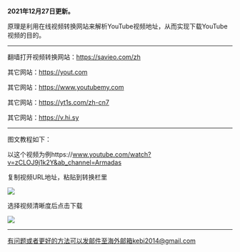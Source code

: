 **2021年12月27日更新。**

原理是利用在线视频转换网站来解析YouTube视频地址，从而实现下载YouTube视频的目的。

***

翻墙打开视频转换网站：https://savieo.com/zh

其它网站：https://yout.com

其它网站：https://www.youtubemy.com

其它网站：https://yt1s.com/zh-cn7

其它网站：https://v.hi.sy

***

图文教程如下：

以这个视频为例https://www.youtube.com/watch?v=zCLOJ9j1k2Y&ab_channel=Armadas

复制视频URL地址，粘贴到转换栏里

![](https://cdn.jsdelivr.net/gh/Alvin9999/pac2/softimag/savieo1.jpg)

选择视频清晰度后点击下载

![](https://cdn.jsdelivr.net/gh/Alvin9999/pac2/softimag/savieo2.jpg)

***

有问题或者更好的方法可以发邮件至海外邮箱kebi2014@gmail.com
